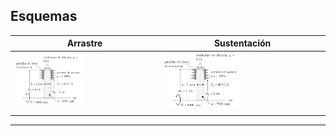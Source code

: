 ## Esquemas
| Arrastre | Sustentación | 
|------------|------------------|
|<img src="images/freno_disco.png" width=50%>|<img src="images/freno_disco.png" width=50%>|
| | |
---------



